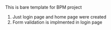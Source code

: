 This is bare template for BPM project
1. Just login page and home page were created
2. Form validation is implmented in login page